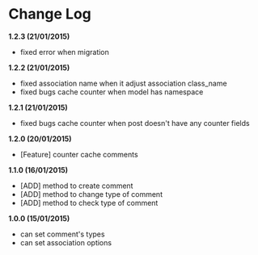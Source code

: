 # Change Log
**1.2.3 (21/01/2015)**

- fixed error when migration 

**1.2.2 (21/01/2015)**

- fixed association name when it adjust association class_name
- fixed bugs cache counter when model has namespace


**1.2.1 (21/01/2015)**

- fixed bugs cache counter when post doesn't have any counter fields

**1.2.0 (20/01/2015)**

- [Feature] counter cache comments

**1.1.0 (16/01/2015)**

- [ADD] method to create comment
- [ADD] method to change type of comment
- [ADD] method to check type of comment

**1.0.0 (15/01/2015)**

- can set comment's types
- can set association options